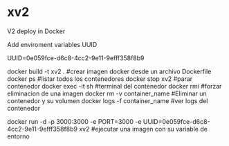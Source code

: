 # xv2
V2 deploy in Docker

Add enviroment variables UUID

UUID=0e059fce-d6c8-4cc2-9e11-9efff358f8b9


docker build -t xv2 .     #crear imagen docker desde un archivo Dockerfile
docker ps                 #listar todos los contenedores
docker stop xv2           #parar contenedor 
docker exec -it <container name> sh       #terminal del contenedor
docker rmi <tu-imagen-id>           #forzar eliminacion de una imagen
docker rm -v container_name         #Eliminar un contenedor y su volumen
docker logs -f container_name       #ver logs del contenedor

docker run -d -p 3000:3000 -e PORT=3000 -e UUID=0e059fce-d6c8-4cc2-9e11-9efff358f8b9 xv2
#ejecutar una imagen con su variable de entorno
